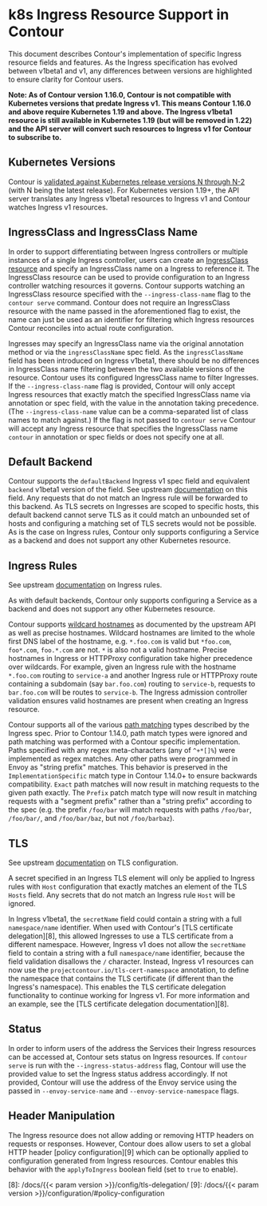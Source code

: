 # k8s Ingress Resource Support in Contour

<!-- TODO: uncomment once we finish enabling Ingress conformance in CI -->
<!-- As of Contour version 1.X, Contour is validated to be conformant to the Ingress spec using the upstream [Ingress controller conformance tests][0]. -->
<!-- However, outside of those tests, the Ingress spec can be interpreted differently by various Ingress controller implementations. -->

This document describes Contour's implementation of specific Ingress resource fields and features.
As the Ingress specification has evolved between v1beta1 and v1, any differences between versions are highlighted to ensure clarity for Contour users.

**Note: As of Contour version 1.16.0, Contour is not compatible with Kubernetes versions that predate Ingress v1. This means Contour 1.16.0 and above require Kubernetes 1.19 and above. The Ingress v1beta1 resource is still available in Kubernetes 1.19 (but will be removed in 1.22) and the API server will convert such resources to Ingress v1 for Contour to subscribe to.**

## Kubernetes Versions

Contour is [validated against Kubernetes release versions N through N-2][1] (with N being the latest release).
For Kubernetes version 1.19+, the API server translates any Ingress v1beta1 resources to Ingress v1 and Contour watches Ingress v1 resources.

## IngressClass and IngressClass Name

In order to support differentiating between Ingress controllers or multiple instances of a single Ingress controller, users can create an [IngressClass resource][2] and specify an IngressClass name on a Ingress to reference it.
The IngressClass resource can be used to provide configuration to an Ingress controller watching resources it governs.
Contour supports watching an IngressClass resource specified with the `--ingress-class-name` flag to the `contour serve` command.
Contour does not require an IngressClass resource with the name passed in the aforementioned flag to exist, the name can just be used as an identifier for filtering which Ingress resources Contour reconciles into actual route configuration.

Ingresses may specify an IngressClass name via the original annotation method or via the `ingressClassName` spec field.
As the `ingressClassName` field has been introduced on Ingress v1beta1, there should be no differences in IngressClass name filtering between the two available versions of the resource.
Contour uses its configured IngressClass name to filter Ingresses.
If the `--ingress-class-name` flag is provided, Contour will only accept Ingress resources that exactly match the specified IngressClass name via annotation or spec field, with the value in the annotation taking precedence. (The `--ingress-class-name` value can be a comma-separated list of class names to match against.)
If the flag is not passed to `contour serve` Contour will accept any Ingress resource that specifies the IngressClass name `contour` in annotation or spec fields or does not specify one at all.

## Default Backend

Contour supports the `defaultBackend` Ingress v1 spec field and equivalent `backend` v1beta1 version of the field.
See upstream [documentation][3] on this field.
Any requests that do not match an Ingress rule will be forwarded to this backend.
As TLS secrets on Ingresses are scoped to specific hosts, this default backend cannot serve TLS as it could match an unbounded set of hosts and configuring a matching set of TLS secrets would not be possible.
As is the case on Ingress rules, Contour only supports configuring a Service as a backend and does not support any other Kubernetes resource.

## Ingress Rules

See upstream [documentation][4] on Ingress rules.

As with default backends, Contour only supports configuring a Service as a backend and does not support any other Kubernetes resource.

Contour supports [wildcard hostnames][5] as documented by the upstream API as well as precise hostnames.
Wildcard hostnames are limited to the whole first DNS label of the hostname, e.g. `*.foo.com` is valid but `*foo.com`, `foo*.com`, `foo.*.com` are not.
`*` is also not a valid hostname.
Precise hostnames in Ingress or HTTPProxy configuration take higher precedence over wildcards.
For example, given an Ingress rule with the hostname `*.foo.com` routing to `service-a` and another Ingress rule or HTTPProxy route containing a subdomain (say `bar.foo.com`) routing to `service-b`, requests to `bar.foo.com` will be routes to `service-b`.
The Ingress admission controller validation ensures valid hostnames are present when creating an Ingress resource.

Contour supports all of the various [path matching][6] types described by the Ingress spec.
Prior to Contour 1.14.0, path match types were ignored and path matching was performed with a Contour specific implementation.
Paths specified with any regex meta-characters (any of `^+*[]%`) were implemented as regex matches.
Any other paths were programmed in Envoy as "string prefix" matches.
This behavior is preserved in the `ImplementationSpecific` match type in Contour 1.14.0+ to ensure backwards compatibility.
`Exact` path matches will now result in matching requests to the given path exactly.
The `Prefix` patch match type will now result in matching requests with a "segment prefix" rather than a "string prefix" according to the spec (e.g. the prefix `/foo/bar` will match requests with paths `/foo/bar`, `/foo/bar/`, and `/foo/bar/baz`, but not `/foo/barbaz`).

## TLS

See upstream [documentation][7] on TLS configuration.

A secret specified in an Ingress TLS element will only be applied to Ingress rules with `Host` configuration that exactly matches an element of the TLS `Hosts` field. 
Any secrets that do not match an Ingress rule `Host` will be ignored.

In Ingress v1beta1, the `secretName` field could contain a string with a full `namespace/name` identifier.
When used with Contour's [TLS certificate delegation][8], this allowed Ingresses to use a TLS certificate from a different namespace.
However, Ingress v1 does not allow the `secretName` field to contain a string with a full `namespace/name` identifier, because the field validation disallows the `/` character.
Instead, Ingress v1 resources can now use the `projectcontour.io/tls-cert-namespace` annotation, to define the namespace that contains the TLS certificate (if different than the Ingress's namespace).
This enables the TLS certificate delegation functionality to continue working for Ingress v1.
For more information and an example, see the [TLS certificate delegation documentation][8].

## Status

In order to inform users of the address the Services their Ingress resources can be accessed at, Contour sets status on Ingress resources.
If `contour serve` is run with the `--ingress-status-address` flag, Contour will use the provided value to set the Ingress status address accordingly.
If not provided, Contour will use the address of the Envoy service using the passed in `--envoy-service-name` and `--envoy-service-namespace` flags.

## Header Manipulation

The Ingress resource does not allow adding or removing HTTP headers on requests or responses.
However, Contour does allow users to set a global HTTP header [policy configuration][9] which can be optionally applied to configuration generated from Ingress resources.
Contour enables this behavior with the `applyToIngress` boolean field (set to `true` to enable).

[0]: https://github.com/kubernetes-sigs/ingress-controller-conformance
[1]: /resources/compatibility-matrix/
[2]: https://kubernetes.io/docs/concepts/services-networking/ingress/#ingress-class
[3]: https://kubernetes.io/docs/concepts/services-networking/ingress/#default-backend
[4]: https://kubernetes.io/docs/concepts/services-networking/ingress/#ingress-rules
[5]: https://kubernetes.io/docs/concepts/services-networking/ingress/#hostname-wildcards
[6]: https://kubernetes.io/docs/concepts/services-networking/ingress/#path-types
[7]: https://kubernetes.io/docs/concepts/services-networking/ingress/#tls
[8]: /docs/{{< param version >}}/config/tls-delegation/
[9]: /docs/{{< param version >}}/configuration/#policy-configuration
